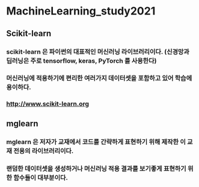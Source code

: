 # MachineLearning_study2021

## Scikit-learn
### scikit-learn 은 파이썬의 대표적인 머신러닝 라이브러리이다. (신경망과 딥러닝은 주로 tensorflow, keras, PyTorch 를 사용한다)
### 머신러닝에 적용하기에 편리한 여러가지 데이터셋을 포함하고 있어 학습에 용이하다.
### http://www.scikit-learn.org

## mglearn
### mglearn 은 저자가 교재에서 코드를 간략하게 표현하기 위해 제작한 이 교재 전용의 라이브러리이다.
### 랜덤한 데이터셋을 생성하거나 머신러닝 적용 결과를 보기좋게 표현하기 위한 함수들이 대부분이다.
